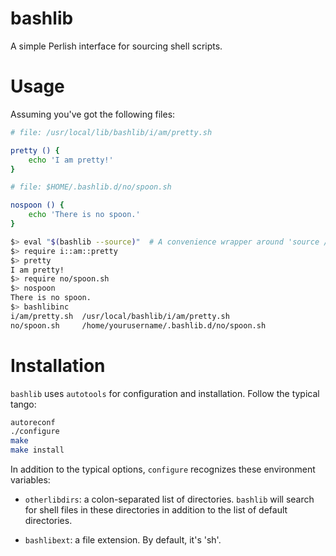 bashlib
=======

A simple Perlish interface for sourcing shell scripts.

Usage
=====

Assuming you've got the following files:

```sh
# file: /usr/local/lib/bashlib/i/am/pretty.sh

pretty () {
    echo 'I am pretty!'
}
```

```sh
# file: $HOME/.bashlib.d/no/spoon.sh

nospoon () {
    echo 'There is no spoon.'
}
```

```sh
$> eval "$(bashlib --source)"  # A convenience wrapper around 'source /full/path/to/bashlib'
$> require i::am::pretty
$> pretty
I am pretty!
$> require no/spoon.sh
$> nospoon
There is no spoon.
$> bashlibinc
i/am/pretty.sh  /usr/local/bashlib/i/am/pretty.sh
no/spoon.sh     /home/yourusername/.bashlib.d/no/spoon.sh
```

Installation
============

`bashlib` uses `autotools` for configuration and installation.  Follow the
typical tango:

```sh
autoreconf
./configure
make
make install
```

In addition to the typical options, `configure` recognizes these environment
variables:

- `otherlibdirs`: a colon-separated list of directories.  `bashlib` will search
  for shell files in these directories in addition to the list of default
  directories.

- `bashlibext`: a file extension.  By default, it's 'sh'.

